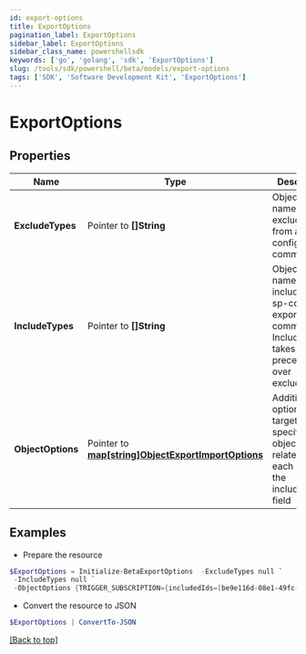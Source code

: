 ```yaml
---
id: export-options
title: ExportOptions
pagination_label: ExportOptions
sidebar_label: ExportOptions
sidebar_class_name: powershellsdk
keywords: ['go', 'golang', 'sdk', 'ExportOptions'] 
slug: /tools/sdk/powershell/beta/models/export-options
tags: ['SDK', 'Software Development Kit', 'ExportOptions']
---
```



# ExportOptions

## Properties

Name | Type | Description | Notes
------------ | ------------- | ------------- | -------------
**ExcludeTypes** |  Pointer to **[]String** | Object type names to be excluded from an sp-config export command. | [optional] 
**IncludeTypes** |  Pointer to **[]String** | Object type names to be included in an sp-config export command. IncludeTypes takes precedence over excludeTypes. | [optional] 
**ObjectOptions** |  Pointer to [**map[string]ObjectExportImportOptions**](object-export-import-options) | Additional options targeting specific objects related to each item in the includeTypes field | [optional] 

## Examples

- Prepare the resource
```powershell
$ExportOptions = Initialize-BetaExportOptions  -ExcludeTypes null `
 -IncludeTypes null `
 -ObjectOptions {TRIGGER_SUBSCRIPTION={includedIds=[be9e116d-08e1-49fc-ab7f-fa585e96c9e4], includedNames=[Test 2]}}
```

- Convert the resource to JSON
```powershell
$ExportOptions | ConvertTo-JSON
```


[[Back to top]](#) 

